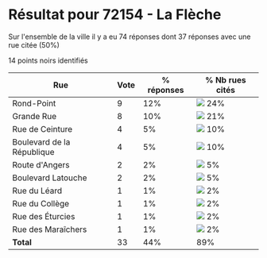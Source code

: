 # Résultat pour 72154 - La Flèche

Sur l'ensemble de la ville il y a eu 74 réponses dont 37 réponses avec une rue citée (50%)

14 points noirs identifiés

| Rue | Vote | % réponses | % Nb rues cités|
|-----|------|------------|----------------|
| Rond-Point | 9 | 12% | <img src="../../img/bar_24.gif" />&nbsp;24%|
| Grande Rue | 8 | 10% | <img src="../../img/bar_21.gif" />&nbsp;21%|
| Rue de Ceinture | 4 | 5% | <img src="../../img/bar_10.gif" />&nbsp;10%|
| Boulevard de la République | 4 | 5% | <img src="../../img/bar_10.gif" />&nbsp;10%|
| Route d'Angers | 2 | 2% | <img src="../../img/bar_5.gif" />&nbsp;5%|
| Boulevard Latouche | 2 | 2% | <img src="../../img/bar_5.gif" />&nbsp;5%|
| Rue du Léard | 1 | 1% | <img src="../../img/bar_2.gif" />&nbsp;2%|
| Rue du Collège | 1 | 1% | <img src="../../img/bar_2.gif" />&nbsp;2%|
| Rue des Éturcies | 1 | 1% | <img src="../../img/bar_2.gif" />&nbsp;2%|
| Rue des Maraîchers | 1 | 1% | <img src="../../img/bar_2.gif" />&nbsp;2%|
| **Total** | 33 | 44% | 89%|

